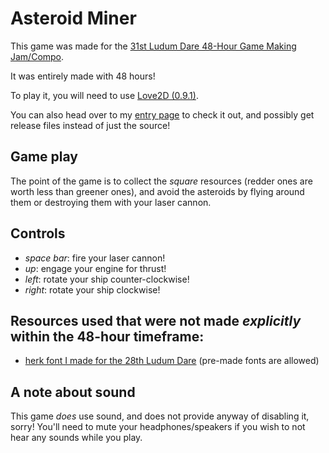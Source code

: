 # Asteroid Miner

This game was made for the [31st Ludum Dare 48-Hour Game Making Jam/Compo](http://ludumdare.com/compo/).

It was entirely made with 48 hours!

To play it, you will need to use [Love2D (0.9.1)](https://love2d.org/).

You can also head over to my [entry page](http://ludumdare.com/compo/ludum-dare-31/?action=preview&uid=7263)
to check it out, and possibly get release files instead of just the source!


## Game play

The point of the game is to collect the *square* resources (redder ones are worth
less than greener ones), and avoid the asteroids by flying around them or
destroying them with your laser cannon.

## Controls

  * *space bar*: fire your laser cannon!
  * *up*: engage your engine for thrust!
  * *left*: rotate your ship counter-clockwise!
  * *right*: rotate your ship clockwise!

## Resources used that were not made _explicitly_ within the 48-hour timeframe:

  * [herk font I made for the 28th Ludum Dare](https://github.com/zombified/ld48-24/blob/master/assets/fonts/herkld-28.png)
    (pre-made fonts are allowed)

## A note about sound

This game _does_ use sound, and does not provide anyway of disabling it, sorry!
You'll need to mute your headphones/speakers if you wish to not hear any sounds
while you play.
